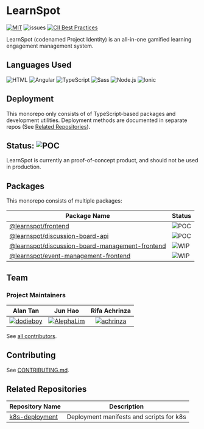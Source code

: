 # LearnSpot
[![MIT](https://img.shields.io/github/license/NP-Project-Identity/project-identity.svg)](LICENSE)
![issues](https://img.shields.io/github/issues/NP-Project-Identity/project-identity.svg)
[![CII Best Practices](https://bestpractices.coreinfrastructure.org/projects/5151/badge)](https://bestpractices.coreinfrastructure.org/projects/5151)

LearnSpot (codenamed Project Identity) is an all-in-one gamified learning engagement management system.

## Languages Used

![HTML](https://img.shields.io/badge/HTML-239120?style=for-the-badge&logo=html5&logoColor=white)
![Angular](https://img.shields.io/badge/Angular-DD0031?style=for-the-badge&logo=angular&logoColor=white)
![TypeScript](https://img.shields.io/badge/TypeScript-007ACC?style=for-the-badge&logo=typescript&logoColor=white)
![Sass](https://img.shields.io/badge/Sass-CC6699?style=for-the-badge&logo=sass&logoColor=white)
![Node.js](https://img.shields.io/badge/Node.js-43853D?style=for-the-badge&logo=node.js&logoColor=white)
![Ionic](https://img.shields.io/badge/Ionic-3880ff?style=for-the-badge&logo=Ionic&logoColor=white)

## Deployment

This monorepo only consists of of TypeScript-based packages and development utilities. Deployment methods are documented in separate repos (See [Related Repositories](#related-repositories)).

## Status: ![POC](https://img.shields.io/badge/Proof%20of%20Concept-blue)

LearnSpot is currently an proof-of-concept product, and should not be used in production.

## Packages

This monorepo consists of multiple packages:

| Package Name | Status
| - | -
| [@learnspot/frontend](frontend/README) | ![POC](https://img.shields.io/badge/Proof%20of%20Concept-blue)
| [@learnspot/discussion-board-api](packages/discussion-board-api) | ![POC](https://img.shields.io/badge/Proof%20of%20Concept-blue)
| [@learnspot/discussion-board-management-frontend](packages/discussion-board-management-frontend) | ![WIP](https://img.shields.io/badge/Work%20in%20Progress-yellow)
| [@learnspot/event-management-frontend](packages/event-management-frontend) | ![WIP](https://img.shields.io/badge/Work%20in%20Progress-yellow)

## Team

### Project Maintainers


| Alan Tan | Jun Hao | Rifa Achrinza |
| :-: | :-: | :-: |
| [![dodieboy]](https://github.com/dodieboy) | [![AlephaLim]](https://github.com/AlephaLim) | [![achrinza]](https://github.com/achirnza)|


See
[all contributors](https://github.com/NP-Project-Identity/project-identity/graphs/contributors).

## Contributing

See [CONTRIBUTING.md](CONTRIBUTING.md).

## Related Repositories

| Repository Name | Description
| - | -
| [k8s-deployment](https://github.com/NP-Project-Identity/k8s-deployment) | Deployment manifests and scripts for k8s


[dodieboy]: https://avatars.githubusercontent.com/u/9015764?v=4&s=60
[AlephaLim]: https://avatars.githubusercontent.com/u/51186021?v=4&s=60
[achrinza]: https://avatars.githubusercontent.com/u/25147899?v=4&s=60
